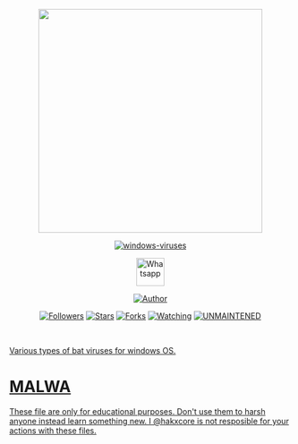 <p align="center">
  <img src="https://raw.githubusercontent.com/hakxcore/MALWA/main/media/windowsvirus.png" width="400" height="400"/>
</p>
<p align="center">
<a href="#"><img title="windows-viruses" src="https://img.shields.io/badge/-%20WINDOWS VIRUS-green%3FcolorA%3D%2523ff0000%26colorB%3D%2523017e40"></a>
</p>
<p align="center">
  <a href="https://wa.me/+916006511429"><img title="Whatsapp" src="https://simpleicons.org/icons/whatsapp.svg" width="50" height="50"></a>
</p>
<p align="center">
<a href="https://github.com/hakxcore"><img title="Author" src="https://img.shields.io/badge/Author-mukesh%20kumar-red.svg?style=for-the-badge&logo=github"></a>
</p>
<p align="center">
<a href="https://github.com/hakxcore/followers"><img title="Followers" src="https://img.shields.io/github/followers/hakxcore?color=blue&style=flat-square"></a>
<a href="https://github.com/hakxcore/stargazers/"><img title="Stars" src="https://img.shields.io/github/stars/hakxcore/windows-viruses?color=red&style=flat-square"></a>
<a href="https://github.com/hakxcore/windows-viruses/network/members"><img title="Forks" src="https://img.shields.io/github/forks/hakxcore/windows-viruses?color=red&style=flat-square"></a>
<a href="https://github.com/hakxcore/windows-viruses/watchers"><img title="Watching" src="https://img.shields.io/github/watchers/hakxcore/windows-viruses?label=Watchers&color=blue&style=flat-square"></a>
<a href="#"><img title="UNMAINTENED" src="https://img.shields.io/badge/UNMAINTENED-YES-blue.svg"</a>
</p>
<br/>

<p>Various types of bat viruses for windows OS.</p>



# MALWA

These file are only for educational purposes. Don't use them to harsh anyone instead learn something new. 
I @hakxcore is not resposible for your actions with these files.
